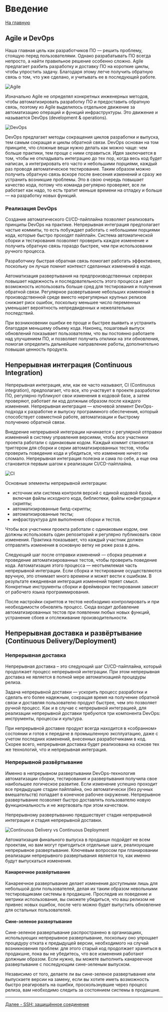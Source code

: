 # Введение

[На главную](/)

## Agile и DevOps

Наша главная цель как разработчиков ПО — решить проблему, стоящую перед пользователями. Однако разрабатывать ПО всегда непросто, а найти правильное решение особенно сложно. Agile предлагает разбить разработку и доставку ПО на короткие циклы, чтобы упростить задачу. Благодаря этому легче получить обратную связь о том, что уже сделано, и учитывать ее в последующей работе.

![Agile](./img/agile.png "Agile")

Изначально Agile не определял конкретных инженерных методов, чтобы автоматизировать разработку ПО и предоставить обратную связь, поэтому из Agile выделилось отдельное движение за автоматизацию операций и функций инфраструктуры. Это движение и называется DevOps (development & operations).

![DevOps](./img/devops.png "DevOps")

DevOps предлагает методы сокращения циклов разработки и выпуска, тем самым сокращая и циклы обратной связи. DevOps основан на том принципе, что сложные вещи нужно делать как можно чаще: чем больше практики, тем проще с ними справиться. Идея заключается в том, чтобы не откладывать интеграцию до тех пор, когда весь код будет написан, а интегрировать его часто и небольшими порциями, каждый раз проводя автоматическое тестирование. Таким образом можно получить обратную связь вскоре после внесения изменений и сразу же устранить возникшие проблемы. Это в свою очередь повышает качество кода, потому что команда регулярно проверяет, все ли работает как надо, то есть тратит меньше времени на отладку и больше — на разработку новых функций.

### Реализация DevOps

Создание автоматического CI/CD-пайплайна позволяет реализовать принципы DevOps на практике. Непрерывная интеграция предполагает частые коммиты, то есть побуждает работать с небольшими порциями кода, которые быстро проходят пайплайн. Система автоматической сборки и тестирования позволяет проверить каждое изменение и получить обратную связь гораздо быстрее, чем при использовании ручного процесса.

Разработчику быстрая обратная связь помогает работать эффективнее, поскольку он лучше помнит контекст сделанных изменений в коде.

Автоматизация развертывания на предпроизводственных серверах повышает надежность и последовательность этого процесса и дает возможность использовать больше сред для тестирования и получения обратной связи. Регулярное развертывание небольших изменений в производственной среде вместо нерегулярных крупных релизов снижает риск ошибок, поскольку меньшее число переменных уменьшает вероятность непредвиденных и нежелательных последствий.

При возникновении ошибки ее проще и быстрее выявить и устранить благодаря меньшему объему кода. Наконец, пошаговый выпуск обновлений показывает пользователям, что вы постоянно работаете над улучшением ПО, и позволяет получить отклики на эти обновления, помогая определить дальнейшее направление работы, дополнительно повышая ценность продукта.

## Непрерывная интеграция (Continuous Integration)

Непрерывная интеграция, или, как ее часто называют, CI (Continuous integration), предполагает, что все, кто участвует в проекте разработки ПО, регулярно публикуют свои изменения в кодовой базе, а затем проверяют, работает ли код должным образом после каждого изменения. Непрерывная интеграция — ключевой элемент DevOps-подхода к разработке и выпуску программного обеспечения, который способствует совместной работе, автоматизации и быстрому получению обратной связи.

Внедрение непрерывной интеграции начинается с регулярной отправки изменений в систему управления версиями, чтобы все участники проекта работали с одинаковым кодом. Каждый коммит становится триггером для сборки и серии автоматизированных тестов, чтобы проверить поведение кода и убедиться, что изменение ничего не сломало. Непрерывная интеграция полезна и сама по себе, а еще она становится первым шагом к реализации CI/CD-пайплайна.

![CI](./img/ci.png "CI")

Основные элементы непрерывной интеграции:

* источник или система контроля версий с единой кодовой базой, включая файлы исходного кода, библиотеки, файлы конфигурации и скрипты;
* автоматизированные билд-скрипты;
* автоматизированные тесты;
* инфраструктура для выполнения сборки и тестов.

Чтобы все участники проекта работали с одинаковым кодом, они должны использовать один репозиторий и регулярно публиковать свои изменения. Практика показывает, что каждый участник должен отправлять изменения в основную ветку не реже раза в день.

Следующий шаг после отправки изменений — сборка решения и проведение автоматизированных тестов, чтобы проверить поведение кода. Автоматизация этого процесса — неотъемлемая часть непрерывной интеграции. Если сборка и тестирование осуществляются вручную, это отнимает много времени и может вести к ошибкам. В результате ежедневная интеграция изменений теряет смысл. Конкретные инструменты сборки и фреймворки тестирования зависят от рабочего языка программирования.

После настройки скриптов и тестов необходимо контролировать и при необходимости обновлять процесс. Сюда входит добавление автоматизированных тестов при появлении любых новых функций, устранение сбоев и отслеживание производительности.

## Непрерывная доставка и развёртывание (Continuous Delivery/Deployment)

### Непрерывная доставка

Непрерывная доставка – это следующий шаг CI/CD-пайплайна, который продолжает процесс непрерывной интеграции. При этом непрерывная доставка не является в полной мере автоматизацией процедуры релиза.

Задача непрерывной доставки — ускорить процесс разработки и сделать его более надежным, сокращая время на получение обратной связи и доставляя пользователю продукт быстрее, чем это позволяет ручной процесс. Как и в случае с непрерывной интеграцией, для реализации непрерывной доставки требуются три компонента DevOps: инструменты, процессы и культура.

При непрерывной доставке продукт всегда находится в «собранном» состоянии и готов к передаче в промышленную эксплуатацию, даже с учетом последних изменений, внесенных разработчиками в код. Скорее всего, непрерывная доставка будет реализована на основе тех же технологий, что и непрерывная интеграция.

### Непрерывной развёртывание

Именно в непрерывном развертывании DevOps-технология автоматизации сборки, тестирования и развертывания получила свое наибольшее логическое развитие. Если изменение успешно проходит все предыдущие стадии пайплайна, оно автоматически (без ручных вмешательств) попадает в конечное рабочее окружение. Непрерывное развертывание позволяет быстро доставлять пользователю новую функциональность и не жертвовать при этом качеством.

Непрерывному развертыванию предшествует стадия непрерывной интеграции и стадия непрерывной доставки.

![Continuous Delivery vs Continuous Deployment](./img/cdvscd.png "Continuous Delivery vs Continuous Deployment")

Автоматизация финального выпуска в продакшн подойдет не всем проектам, но вам могут пригодиться отдельные шаги, реализующие непрерывное развертывание. Ключевым вопросом при планировании реализации непрерывного развертывания является то, как именно будут выпускаться изменения.

#### Канареечное развёртывание

Канареечное развертывание делает изменения доступными лишь для небольшой доли пользователей, делая их таким образом невольными тестировщиками системы в продакшне. Проследив их поведение и метрики использования, вы сможете убедиться, что ваш релизом не привнес новых ошибок, после чего можно будет выпустить обновление для остальных пользователей.

#### Сине-зеленое развертывание

Сине-зеленое развертывание распространено в организациях, использующих непрерывное развертывание, поскольку оно упрощает процедуру отката к предыдущей версии, необходимого на случай возникновения проблем: для этого старый код продолжает храниться в продакшне, пока вы не убедитесь, что все изменения работают должным образом. Если нужно, вы можете выполнить канареечное развертывание с последующим сине-зеленым выпуском.

Независимо от того, делаете ли вы сине-зеленое развертывание или выпускаете версии на замену, если вы хотите иметь возможность быстро реагировать на ошибки, проскользнувшие через процесс релиза, вам необходимо следить за состоянием системы в продакшне.

---

[Далее - SSH: защищённое соединение](/ci/ssh/)
